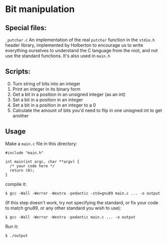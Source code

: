 # Bit manipulation
## Special files:
``_putchar.c``
An implementation of the real ``putchar`` function in the ``stdio.h`` header library, implemented by Holberton to encourage us to write everything ourselves to understand the C language from the root, and not use the standard functions.
It's also used in ``main.h``
## Scripts:
0. Turn string of bits into an integer
1. Print an integer in its binary form
2. Get a bit in a position in an unsigned integer (as an int)
3. Set a bit in a position in an integer
4. Set a bit in a position in an integer to a 0
5. Calculate the amount of bits you'd need to flip in one unisgned int to get another
## Usage
Make a ``main.c`` file in this directory:
```
#include "main.h"

int main(int argc, char **argv) {
  /* your code here */
  return (0);
}
```
compile it:
```
$ gcc -Wall -Werror -Wextra -pedantic -std=gnu89 main.c ... -o output
```
(If this step doesn't work, try not specifying the standard, or fix your code to match gnu89, or any other standard you wish to use):
```
$ gcc -Wall -Werror -Wextra -pedantic main.c ... -o output
```
Run it:
```
$ ./output
```

